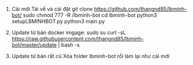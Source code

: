 1. Cài mới
Tải về và cài đặt
git clone https://github.com/thangnd85/lbminh-bot/
sudo chmod 777 -R /lbminh-bot
cd lbminh-bot
python3 setupLBMINHBOT.py
python3 main.py

2. Update từ bản docker imgage: 
sudo su
curl -sL https://raw.githubusercontent.com/thangnd85/lbminh-bot/master/update  | bash -s

3. Update từ bản rất cũ
Xóa folder lbminh-bot rồi làm lại như cài mới


